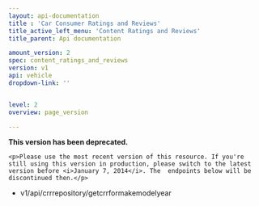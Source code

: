 ```yaml
---
layout: api-documentation
title : 'Car Consumer Ratings and Reviews'
title_active_left_menu: 'Content Ratings and Reviews'
title_parent: Api documentation

amount_version: 2
spec: content_ratings_and_reviews
version: v1
api: vehicle
dropdown-link: ''


level: 2
overview: page_version

---
```


<div class="notification-message">
	<p><b>This version has been deprecated.</b></p>

	<p>Please use the most recent version of this resource. If you're still using this version in production, please switch to the latest version before <i>January 7, 2014</i>. The  endpoints below will be discontinued then.</p>
</div>

* v1/api/crrrepository/getcrrformakemodelyear

